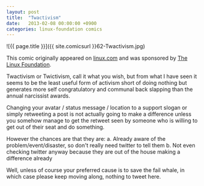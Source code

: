 ```yaml
---
layout: post
title:  "Twactivism"
date:   2013-02-08 00:00:00 +0900
categories: linux-foundation comics
---
```


![{{ page.title }}]({{ site.comicsurl }}62-Twactivism.jpg)

This comic originally appeared on [linux.com](https://www.linux.com) and was sponsored by [The Linux Foundation](https://www.linuxfoundation.org/).


Twactivism or Twictivism, call it what you wish, but from what I have seen it seems to be the least useful form of activism short of doing nothing but generates more self congratulatory and communal back slapping than the annual narcissist awards.

Changing your avatar / status message / location to a support slogan or simply retweeting a post is not actually going to make a difference unless you somehow manage to get the retweet seen by someone who is willing to get out of their seat and do something.

However the chances are that they are:
a. Already aware of the problem/event/disaster, so don't really need twitter to tell them
b. Not even checking twitter anyway because they are out of the house making a difference already

Well, unless of course your preferred cause is to save the fail whale, in which case please keep moving along, nothing to tweet here.
